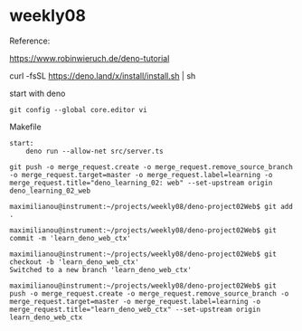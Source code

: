# weekly08

Reference:

https://www.robinwieruch.de/deno-tutorial

curl -fsSL https://deno.land/x/install/install.sh | sh



start with deno

```
git config --global core.editor vi

```

Makefile
```
start:
	deno run --allow-net src/server.ts
```

```
git push -o merge_request.create -o merge_request.remove_source_branch -o merge_request.target=master -o merge_request.label=learning -o merge_request.title="deno_learning_02: web" --set-upstream origin deno_learning_02_web

```

```
maximilianou@instrument:~/projects/weekly08/deno-project02Web$ git add .

maximilianou@instrument:~/projects/weekly08/deno-project02Web$ git commit -m 'learn_deno_web_ctx'

maximilianou@instrument:~/projects/weekly08/deno-project02Web$ git checkout -b 'learn_deno_web_ctx'
Switched to a new branch 'learn_deno_web_ctx'

maximilianou@instrument:~/projects/weekly08/deno-project02Web$ git push -o merge_request.create -o merge_request.remove_source_branch -o merge_request.target=master -o merge_request.label=learning -o merge_request.title="learn_deno_web_ctx" --set-upstream origin learn_deno_web_ctx
```
